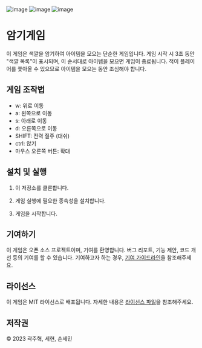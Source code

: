 ![image](https://github.com/jh2277/BackRoom-Unity/assets/96563287/c7e9a1a9-fb42-4ae5-919c-8c61dca09797)
![image](https://github.com/jh2277/BackRoom-Unity/assets/96563287/deea6d5d-b1f0-4ea5-9bb1-5e6875a21ceb)
![image](https://github.com/jh2277/BackRoom-Unity/assets/96563287/213d17f3-910f-46cb-9869-86183f4d5e8c)

# 암기게임

이 게임은 색깔을 암기하여 아이템을 모으는 단순한 게임입니다. 게임 시작 시 3초 동안 "색깔 목록"이 표시되며, 이 순서대로 아이템을 모으면 게임이 종료됩니다. 적이 플레이어를 쫓아올 수 있으므로 아이템을 모으는 동안 조심해야 합니다.

## 게임 조작법

- w: 위로 이동
- a: 왼쪽으로 이동
- s: 아래로 이동
- d: 오른쪽으로 이동
- SHIFT: 전력 질주 (대쉬)
- ctrl: 앉기
- 마우스 오른쪽 버튼: 확대

## 설치 및 실행

1. 이 저장소를 클론합니다.

2. 게임 실행에 필요한 종속성을 설치합니다.

3. 게임을 시작합니다.


## 기여하기

이 게임은 오픈 소스 프로젝트이며, 기여를 환영합니다. 버그 리포트, 기능 제안, 코드 개선 등의 기여를 할 수 있습니다. 기여하고자 하는 경우, [기여 가이드라인](CONTRIBUTING.md)을 참조해주세요.

## 라이선스

이 게임은 MIT 라이선스로 배포됩니다. 자세한 내용은 [라이선스 파일](LICENSE)을 참조해주세요.

## 저작권

© 2023 곽주혁, 세현, 손세민



